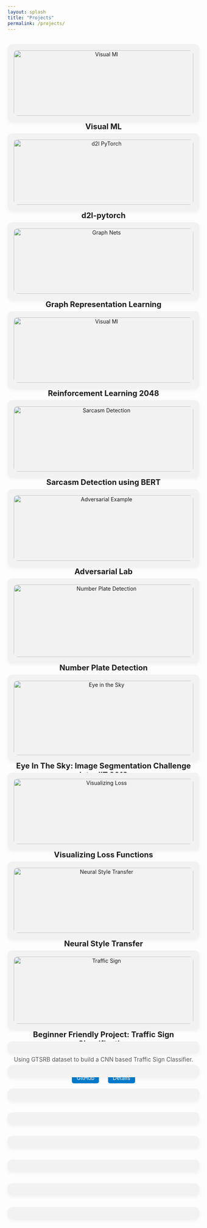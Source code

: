 ```yaml
---
layout: splash
title: "Projects"
permalink: /projects/
---
```


<style>
.project-grid {
  display: grid;
  grid-template-columns: repeat(auto-fit, minmax(250px, 1fr));
  gap: 30px;
  margin-top: 2rem;
}

.project-card {
  background: #f2f2f2;
  padding: 16px;
  border-radius: 12px;
  box-shadow: 0 4px 10px rgba(0,0,0,0.05);
  text-align: center;
}

.project-card img {
  width: 100%;
  height: auto;
  border-radius: 10px;
}

.project-card h3 {
  margin-top: 1rem;
  font-size: 1.25rem;
}

.project-card p {
  font-size: 0.95rem;
  color: #555;
}

.project-links a {
  display: inline-block;
  margin: 8px 10px 0;
  padding: 6px 12px;
  background: #007acc;
  color: white;
  border-radius: 5px;
  font-size: 0.9rem;
  text-decoration: none;
}

.project-links a:hover {
  background: #005eaa;
}
</style>

<div class="project-grid">

  <div class="project-card">
    <img src="{{ site.baseurl }}/assets/images/visualml.png" alt="Visual Ml">
    <h3>Visual ML</h3>
    <p>Interactive Visual Machine Learning Demos. Machine Learning in the browser powered by TF JS.</p>
    <div class="project-links">
      <a href="https://github.com/dsgiitr/VisualML" target="_blank">GitHub</a>
      <a href="https://advikasinha.github.io/dsg-website/projects/visual_ml/">Details</a>
    </div>
  </div>

  <div class="project-card">
    <img src="{{ site.baseurl }}/assets/images/d2l_pytorch.svg" alt="d2l PyTorch">
    <h3>d2l-pytorch</h3>
    <p>This project reproduces the book Dive Into Deep Learning (www.d2l.ai), adapting the code from MXNet into PyTorch.</p>
    <div class="project-links">
      <a href="https://github.com/dsgiitr/d2l-pytorch" target="_blank">GitHub</a>
      <a href="https://advikasinha.github.io/dsg-website/projects/d2l-pytorch/">Details</a>
    </div>
  </div>

  <div class="project-card">
    <img src="{{ site.baseurl }}/assets/images/graph_nets.svg" alt="Graph Nets">
    <h3>Graph Representation Learning</h3>
    <p>Implementation and Explanation Graph Representation Learning papers involving DeepWalk, GCN, GraphSAGE, ChebNet and GAT.</p>
    <div class="project-links">
      <a href="https://github.com/dsgiitr/graph_nets" target="_blank">GitHub</a>
      <a href="https://advikasinha.github.io/dsg-website/projects/graph_nets/">Details</a>
    </div>
  </div>

  <div class="project-card">
    <img src="{{ site.baseurl }}/assets/images/rl2048.jpeg" alt="Visual Ml">
    <h3>Reinforcement Learning 2048</h3>
    <p>This project builds on a demo for playing the game 2048 using Reinforcement Learning.</p>
    <div class="project-links">
      <a href="https://github.com/dsgiitr/rl_2048" target="_blank">GitHub</a>
      <a href="https://advikasinha.github.io/dsg-website/projects/rl2048/">Details</a>
    </div>
  </div>

  <div class="project-card">
    <img src="{{ site.baseurl }}/assets/images/visualml.png" alt="Sarcasm Detection">
    <h3>Sarcasm Detection using BERT</h3>
    <p>Implementation of BERT based Sarcasm Detection Classification model using Tensorflow.</p>
    <div class="project-links">
      <a href="https://github.com/dsgiitr/Sarcasm-Detection-Tensorflow" target="_blank">GitHub</a>
      <a href="https://advikasinha.github.io/dsg-website/projects/sarcasm_detection/">Details</a>
    </div>
  </div>

  <div class="project-card">
    <img src="{{ site.baseurl }}/assets/images/adversarial_example.gif" alt="Adversarial Example">
    <h3>Adversarial Lab</h3>
    <p>This project builds on a demo for several Adversarial Attacks on ImageNet Classifier Models.</p>
    <div class="project-links">
      <a href="https://github.com/dsgiitr/adversarial_lab" target="_blank">GitHub</a>
      <a href="https://advikasinha.github.io/dsg-website/projects/adversarial_lab/">Details</a>
    </div>
  </div>

  <div class="project-card">
    <img src="{{ site.baseurl }}/assets/images/np_detection.gif" alt="Number Plate Detection">
    <h3>Number Plate Detection</h3>
    <p>This is a step towards automating the vehicles entering IIT Roorkee campus using state of the art Deep learning & Computer Vision.</p>
    <div class="project-links">
      <a href="https://github.com/dsgiitr/np_detection" target="_blank">GitHub</a>
      <a href="https://advikasinha.github.io/dsg-website/projects/np_detection/">Details</a>
    </div>
  </div>

  <div class="project-card">
    <img src="{{ site.baseurl }}/assets/images/Eye_In_The_Sky.svg" alt="Eye in the Sky">
    <h3>Eye In The Sky: Image Segmentation Challenge Inter IIT 2018</h3>
    <p>Winning Solution in the Inter IIT Tech Meet 2018 Machine Learning Challenge, "Eye In The Sky".</p>
    <div class="project-links">
      <a href="https://github.com/dsgiitr/Eye-In-The-Sky-Image_Segmentation_Challenge" target="_blank">GitHub</a>
      <a href="https://advikasinha.github.io/dsg-website/projects/eye_in_the_sky/">Details</a>
    </div>
  </div>

  <div class="project-card">
    <img src="{{ site.baseurl }}/assets/images/visualizing_loss.jpg" alt="Visualizing Loss">
    <h3>Visualizing Loss Functions</h3>
    <p>Visualising different loss and optimisation functions using Autoencoders.</p>
    <div class="project-links">
      <a href="https://github.com/dsgiitr/Visualizing-Loss-Functions" target="_blank">GitHub</a>
      <a href="https://advikasinha.github.io/dsg-website/projects/visualizing_loss/">Details</a>
    </div>
  </div>

  <div class="project-card">
    <img src="{{ site.baseurl }}/assets/images/neural_style.gif" alt="Neural Style Transfer">
    <h3>Neural Style Transfer</h3>
    <p>Implementation of Neural Style Transfer described in the paper by Gatys et.al.</p>
    <div class="project-links">
      <a href="https://github.com/dsgiitr/Neural-Style-Transfer" target="_blank">GitHub</a>
      <a href="https://advikasinha.github.io/dsg-website/projects/neural_style/">Details</a>
    </div>
  </div>

  <div class="project-card">
    <img src="{{ site.baseurl }}/assets/images/Traffic_sign.jpg" alt="Traffic Sign">
    <h3>Beginner Friendly Project: Traffic Sign Classification</h3>
    <p>Using GTSRB dataset to build a CNN based Traffic Sign Classifier.</p>
    <div class="project-links">
      <a href="https://github.com/dsgiitr/Traffic-Sign-Classification" target="_blank">GitHub</a>
      <a href="https://advikasinha.github.io/dsg-website/projects/traffic_sign_classification/">Details</a>
    </div>
  </div>

  <div class="project-card">
  </div>

  <div class="project-card">
  </div>

  <div class="project-card">
  </div>

  <div class="project-card">
  </div>

  <div class="project-card">
  </div>

  <div class="project-card">
  </div>

  <div class="project-card">
  </div>

  <div class="project-card">
  </div>

</div>
